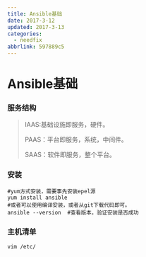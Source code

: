 ```yaml
---
title: Ansible基础
date: 2017-3-12
updated: 2017-3-13
categories:
  - needfix
abbrlink: 597889c5
---
```

# Ansible基础



### 服务结构

> IAAS:基础设施即服务，硬件。
>
> PAAS：平台即服务，系统，中间件。
>
> SAAS：软件即服务，整个平台。



### 安装

```shell
#yum方式安装，需要事先安装epel源
yum install ansible
#或者可以使用编译安装，或者从git下载代码即可。
ansible --version  #查看版本，验证安装是否成功
```



### 主机清单

``` shell
vim /etc/
```


